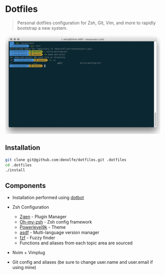 # Dotfiles

> Personal dotfiles configuration for Zsh, Git, Vim, and more to rapidly bootstrap a new system.

![Image](preview.png)

## Installation

```sh
git clone git@github.com:denolfe/dotfiles.git .dotfiles 
cd .dotfiles
./install
```

## Components

- Installation performed using [dotbot](https://github.com/anishathalye/dotbot)

- Zsh Configuration
  - [Zgen](https://github.com/tarjoilija/zgen) - Plugin Manager
  - [Oh-my-zsh](https://github.com/robbyrussell/oh-my-zsh) - Zsh config framework
  - [Powerlevel9k](https://github.com/Powerlevel9k/powerlevel9k) - Theme
  - [asdf](https://github.com/asdf-vm/asdf) - Multi-language version manager
  - [fzf](https://github.com/junegunn/fzf) - Fuzzy finder
  - Functions and aliases from each topic area are sourced
- Nvim + Vimplug
- Git config and aliases (be sure to change user.name and user.email if using mine)
